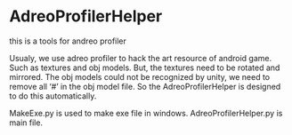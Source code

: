 # AdreoProfilerHelper
this is a tools for andreo profiler

Usualy, we use adreo profiler to hack the art resource of android game. Such as textures and obj models.
But, the textures need to be rotated and mirrored. The obj models could not be recognized by unity, we need to remove all ‘#’ in the obj model file.
So the AdreoProfilerHelper is designed to do this automatically.

MakeExe.py is used to make exe file in windows.
AdreoProfilerHelper.py is main file.

